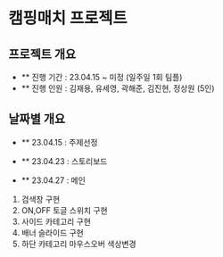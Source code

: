 # 캠핑매치 프로젝트

## 프로젝트 개요
- ** 진행 기간 : 23.04.15 ~ 미정 (일주일 1회 팀플)
- ** 진행 인원 : 김재용, 유세영, 곽해준, 김진현, 정상원 (5인)

## 날짜별 개요
- ** 23.04.15 : 주제선정

- ** 23.04.23 : 스토리보드

- ** 23.04.27 : 메인 
1. 검색창 구현  
2. ON,OFF 토글 스위치 구현  
3. 사이드 카테고리 구현  
4. 배너 슬라이드 구현
5. 하단 카테고리 마우스오버 색상변경  

